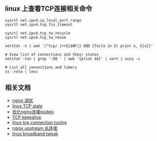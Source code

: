 






## linux 上查看TCP连接相关命令


```
sysctl net.ipv4.ip_local_port_range
sysctl net.ipv4.tcp_fin_timeout

sysctl net.ipv4.tcp_tw_recycle
sysctl net.ipv4.tcp_tw_reuse 

```


```
netstat -n | awk '/^tcp/ {++S[$NF]} END {for(a in S) print a, S[a]}'

```

```
# View list of connections and their states
netstat -tan | grep ':80 ' | awk '{print $6}' | sort | uniq -c

# List all connections and timers
ss -rota | less
```







## 相关文档

* [nginx 调优](https://www.nginx.com/blog/tuning-nginx/)
* [linux TCP state](https://gist.github.com/TheDeveloper/4547269)
* [优化nginx连接nodejs](https://engineering.gosquared.com/optimising-nginx-node-js-and-networking-for-heavy-workloads)
* [TCP keepalive](http://www.firefoxbug.com/index.php/archives/2805/)
* [linux tcp connection tuning](http://stackoverflow.com/questions/410616/increasing-the-maximum-number-of-tcp-ip-connections-in-linux)
* [nginx upstream 长连接](http://stackoverflow.com/questions/10395807/nginx-close-upstream-connection-after-request)
* [linux broadband tweak](http://www.speedguide.net/articles/linux-tweaking-121)



